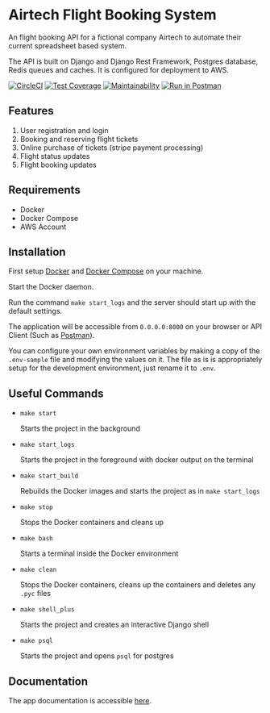 # Airtech Flight Booking System
An flight booking API for a fictional company Airtech to automate their current spreadsheet based system.

The API is built on Django and Django Rest Framework, Postgres database, Redis queues and caches. It is configured for deployment to AWS.

[![CircleCI](https://circleci.com/gh/ibutiti/airtech-flights/tree/master.svg?style=svg)](https://circleci.com/gh/ibutiti/airtech-flights/tree/master)
[![Test Coverage](https://api.codeclimate.com/v1/badges/6bad4714d5087bcd1858/test_coverage)](https://codeclimate.com/github/ibutiti/airtech-flights/test_coverage)
[![Maintainability](https://api.codeclimate.com/v1/badges/6bad4714d5087bcd1858/maintainability)](https://codeclimate.com/github/ibutiti/airtech-flights/maintainability)
[![Run in Postman](https://run.pstmn.io/button.svg)](https://app.getpostman.com/run-collection/1012bd2ad8b6ff4d6bdf)

## Features
1. User registration and login
2. Booking and reserving flight tickets
3. Online purchase of tickets (stripe payment processing)
4. Flight status updates
5. Flight booking updates

## Requirements
- Docker
- Docker Compose
- AWS Account

## Installation
First setup [Docker](https://docs.docker.com/install/) and [Docker Compose](https://docs.docker.com/compose/install/) on your machine.

Start the Docker daemon.

Run the command `make start_logs` and the server should start up with the default settings.

The application will be accessible from `0.0.0.0:8000` on your browser or API Client (Such as [Postman](https://www.getpostman.com/)).

You can configure your own environment variables by making a copy of the `.env-sample` file and modifying the values on it. The file as is is appropriately setup for the development environment, just rename it to `.env`.

## Useful Commands
- `make start`

  Starts the project in the background
- `make start_logs`

  Starts the project in the foreground with docker output on the terminal

- `make start_build`

  Rebuilds the Docker images and starts the project as in `make start_logs`

- `make stop`

  Stops the Docker containers and cleans up

- `make bash`

  Starts a terminal inside the Docker environment

- `make clean`

  Stops the Docker containers, cleans up the containers and deletes any `.pyc` files

- `make shell_plus`

  Starts the project and creates an interactive Django shell

- `make psql`

  Starts the project and opens `psql` for postgres

## Documentation
The app documentation is accessible [here](https://documenter.getpostman.com/view/3400181/S1Zw9B8Q).
